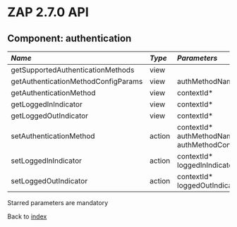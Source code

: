 # ZAP 2.7.0 API
## Component: authentication
| _Name_ | _Type_ | _Parameters_ | _Description_ |
|:-------|:-------|:-------------|:--------------|
| getSupportedAuthenticationMethods| view |  |  |
| getAuthenticationMethodConfigParams| view | authMethodName*  |  |
| getAuthenticationMethod| view | contextId*  |  |
| getLoggedInIndicator| view | contextId*  |  |
| getLoggedOutIndicator| view | contextId*  |  |
| setAuthenticationMethod| action | contextId* authMethodName* authMethodConfigParams  |  |
| setLoggedInIndicator| action | contextId* loggedInIndicatorRegex*  |  |
| setLoggedOutIndicator| action | contextId* loggedOutIndicatorRegex*  |  |

Starred parameters are mandatory

Back to [index](ApiGen_Index)


